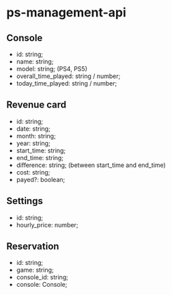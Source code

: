 # ps-management-api

## Console
- id: string;
- name: string;
- model: string; (PS4, PS5)
- overall_time_played: string / number;
- today_time_played: string / number;

## Revenue card
- id: string;
- date: string;
- month: string;
- year: string;
- start_time: string;
- end_time: string;
- difference: string; (between start_time and end_time)
- cost: string;
- payed?: boolean;

## Settings
- id: string;
- hourly_price: number;

## Reservation
- id: string;
- game: string;
- console_id: string;
- console: Console;

